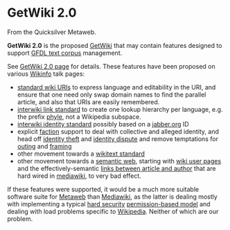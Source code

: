 
# GetWiki 2.0

From the Quicksilver Metaweb.

**GetWiki 2.0** is the proposed [GetWiki](/getwiki) that may contain features designed to support [GFDL text corpus](/gfdl-text-corpus) management. 

See [GetWiki 2.0 page](/http-www-wikinfo-org-wiki-phtml-title-getwiki-2-0) for details. These features have been proposed on various [Wikinfo](/wikinfo) talk pages:

* [standard wiki URIs](/standard-wiki-uri) to express language and editability in the URI, and ensure that one need only swap domain names to find the parallel article, and also that URIs are easily remembered.
* [interwiki link standard](/interwiki-link-standard) to create one lookup hierarchy per language, e.g. the prefix [phyle](/phyle), not a Wikipedia subspace.
* [interwiki identity standard](/interwiki-identity-standard) possibly based on a [jabber.org](/jabber-org) ID
* explicit [faction](/metaweb-faction) support to deal with collective and alleged identity, and head off [identity theft](/identity-theft) and [identity dispute](/identity-dispute) and remove temptations for [outing](/metaweb-outing) and [framing](/metaweb-framing)
* other movement towards a [wikitext standard](/wikitext-standard)
* other movement towards a [semantic web](/semantic-web), starting with [wiki user pages](/wiki-user-page) and the effectively-semantic [links between article and author](/links-between-article-and-author) that are hard wired in [mediawiki](/mediawiki), to very bad effect.


If these features were supported, it would be a much more suitable software suite for [Metaweb](/metaweb) than [Mediawiki](/mediawiki), as the latter is dealing mostly with implementing a typical [hard security](/hard-security) [permission-based model](/permission-based-model) and dealing with load problems specific to [Wikipedia](/wikipedia). Neither of which are our problem.
